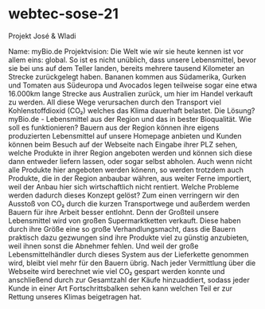 # webtec-sose-21
Projekt José & Wladi

Name: myBio.de 
Projektvision: Die Welt wie wir sie heute kennen ist vor allem eins: global. So ist es nicht unüblich, dass unsere Lebensmittel, bevor sie bei uns auf dem Teller landen, 
bereits mehrere tausend Kilometer an Strecke zurückgelegt haben. Bananen kommen aus Südamerika, Gurken und Tomaten aus Südeuropa und Avocados legen teilweise sogar eine 
etwa 16.000km lange Strecke aus Australien zurück, um hier im Handel verkauft zu werden. All diese Wege verursachen durch den Transport viel Kohlenstoffdioxid (CO₂) 
welches das Klima dauerhaft belastet. Die Lösung? myBio.de - Lebensmittel aus der Region und das in bester Bioqualität. Wie soll es funktionieren? Bauern aus der Region können 
ihre eigens produzierten Lebensmittel auf unsere Homepage anbieten und Kunden können beim Besuch auf der Webseite nach Eingabe ihrer PLZ sehen, welche Produkte in ihrer Region 
angeboten werden und können sich diese dann entweder liefern lassen, oder sogar selbst abholen. Auch wenn nicht alle Produkte hier angeboten werden könenn, so werden trotzdem auch 
Produkte, die in der Region anbaubar währen, aus weiter Ferne importiert, weil der Anbau hier sich wirtschaftlich nicht rentiert. Welche Probleme werden dadurch dieses Konzept gelöst? 
Zum einen verringern wir den Ausstoß von CO₂ durch die kurzen Transportwege und außerdem werden Bauern für ihre Arbeit besser entlohnt. Denn der Großteil unsere Lebensmittel 
wird von großen Supermarktketten verkauft. Diese haben durch ihre Größe eine so große Verhandlungsmacht, dass die Bauern praktisch dazu gezwungen sind ihre Produkte viel zu günstig 
anzubieten, weil ihnen sonst die Abnehmer fehlen. Und weil der große Lebensmittelhändler durch dieses System aus der Lieferkette genommen wird, bleibt viel mehr für den Bauern übrig. 
Nach jeder Vermittlung über die Webseite wird berechnet wie viel CO₂ gespart werden konnte und anschließend durch zur Gesamtzahl der Käufe hinzuaddiert, sodass jeder Kunde 
in einer Art Fortschrittsbalken sehen kann welchen Teil er zur Rettung unseres Klimas beigetragen hat.

